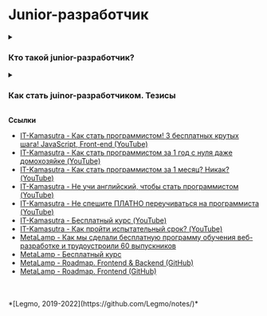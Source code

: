 <h1>Junior-разработчик</h1>

[//]: # (Кто такой junior)
<details><summary><h3>Кто такой junior-разработчик?</h3></summary><p>

**Один из вариантов описания**

- Умеет решать локальные задачи, которые хорошо декомпозированы и укладываются в принятые в проекте соглашения и
  архитектурные принципы.
- Хорошо знает основной инструментарий — html, css, javascript.
- Уверенно владеет React.JS на уровне, который позволяет решать абсолютное большинство стандартных задач, связанных с
  интерфейсами.
- Умеет ясно излагать свои мысли в письменной и устной форме, понимает важность проактивности для командной работы.

<br></p>
</details>


[//]: # (Как стать juinor. Тезисы)
<details><summary><h3>Как стать juinor-разработчиком. Тезисы</h3></summary><p>

- выписать свои требования к работе. Регулярно переосмыслять. Зарплата, график работы и т.д.
- не платить за базовые навыки — все эти вещи можно найти бесплатно. Нужна только мотивация + человек с которым иногда
  можно посоветоваться
- стать хорошим специалистом в чем-то одном. Не распыляться, изучать только необходимую базу, но очень хорошо. Плюс
  базовые навыки работы с GIT и IDE
- вести базу знаний по рабочим вопросам. Хорошо бы в виде публичного блога - помогать другим + устанавливать связи
- учиться использовать профессиональную лексику
- изучать актуальные road-map развития в своей области. Смотреть-анализировать программы обучения крутых курсов
- читать что ищут работодатели, выписывать общее для всех вакансий + новые/непонятные слова (см. hh.ru)
- работать над pet-project - демонстрация своего кода. Завести на GitHub свой проект, регулярно развивать. Хорошо
  оформить
- регулярно искать и делать тестовые задания для junior. Потом смотреть варианты реализации на GitHub - кто как решил
  этот вопрос
- с самого начала использовать хорошую IDE - JetBrains или VisualStudio
- знание GIT + GitHub, git workflow
- знание английского - на уровне чтения документации
- знание Agile - представлять что это такое
- хорошо оформить резюме
- увеличивать "социальные связи" — много общаться, отвечать на вопросы, задавать вопросы вести блог и т.д.
- развивать навыки общения и вообще «soft skills» - умение обсуждать задачи, работать в команде
- чаще смотреть чужой код. Хотя бы просто смотреть и пытаться понять - что тут происходит? GitHub в помощь
- почитать про прокрастинацию и самоорганизацию
    - Тим Урбан - https://habr.com/ru/post/298192/
    - Тим Урбан - https://habr.com/ru/post/303140/
    - Дорофеев М - Джедайские техники

<br></p>
</details>


**Ссылки**
- [IT-Kamasutra - Как стать программистом! 3 бесплатных крутых шага! JavaScript, Front-end (YouTube)](https://youtu.be/hFOZYaVHD6A)
- [IT-Kamasutra - Как стать программистом за 1 год с нуля даже домохозяйке (YouTube)](https://youtu.be/S7xq9x8i47k)
- [IT-Kamasutra - Как стать программистом за 1 месяц? Никак? (YouTube)](https://www.youtube.com/watch?v=__B3kJ8YhSw)
- [IT-Kamasutra - Не учи английский, чтобы стать программистом (YouTube)](https://youtu.be/VMv4LXzlj9I)
- [IT-Kamasutra - Не спешите ПЛАТНО переучиваться на программиста (YouTube)](https://youtu.be/IY1m5fOlC-E)
- [IT-Kamasutra - Бесплатный курс (YouTube)](https://www.youtube.com/playlist?list=PLcvhF2Wqh7DNVy1OCUpG3i5lyxyBWhGZ8)
- [IT-Kamasutra - Как пройти испытательный срок? (YouTube)](https://youtu.be/U62-XQRpFT4)
- [MetaLamp - Как мы сделали бесплатную программу обучения веб-разработке и трудоустроили 60 выпускников ](https://vc.ru/hr/304764-kak-my-sdelali-besplatnuyu-programmu-obucheniya-veb-razrabotke-i-trudoustroili-60-vypusknikov)
- [MetaLamp - Бесплатный курс](https://www.metalamp.io/education)
- [MetaLamp - Roadmap. Frontend & Backend (GitHub)](https://github.com/fullstack-development/developers-roadmap)
- [MetaLamp - Roadmap. Frontend (GitHub)](https://github.com/fullstack-development/developers-roadmap/tree/master/frontend)

<br>
<br>
*[Legmo, 2019-2022](https://github.com/Legmo/notes/)*